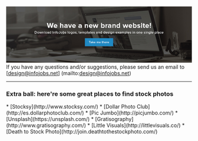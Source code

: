 <a href="http://infojobs.github.io/brand/"><img src="https://github.com/InfoJobs/brand/blob/master/_gh-header/04-gh-header.jpg" alt="InfoJobs brand site" ></a>
If you have any questions and/or suggestions, please send us an email to [design@infojobs.net] (mailto:design@infojobs.net)

***

<h3>Extra ball: here're some great places to find stock photos</h3>
* [Stocksy](http://www.stocksy.com/)
* [Dollar Photo Club](http://es.dollarphotoclub.com/)
* [Pic Jumbo](http://picjumbo.com/)
* [Unsplash](https://unsplash.com/)
* [Gratisography](http://www.gratisography.com/)
* [Little Visuals](http://littlevisuals.co/)
* [Death to Stock Photo](http://join.deathtothestockphoto.com/)




